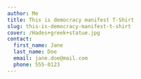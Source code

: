 ```yaml
---
author: Me
title: This is democracy manifest T-Shirt
slug: this-is-democracy-manifest-t-shirt
cover: /Hades+greek+statue.jpg
contact:
  first_name: Jane
  last_name: Doe
  email: jane.doe@mail.com
  phone: 555-0123
---
```

